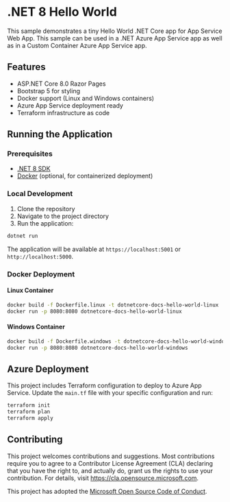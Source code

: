 # .NET 8 Hello World

This sample demonstrates a tiny Hello World .NET Core app for App Service Web App. This sample can be used in a .NET Azure App Service app as well as in a Custom Container Azure App Service app.

## Features

- ASP.NET Core 8.0 Razor Pages
- Bootstrap 5 for styling
- Docker support (Linux and Windows containers)
- Azure App Service deployment ready
- Terraform infrastructure as code

## Running the Application

### Prerequisites

- [.NET 8 SDK](https://dotnet.microsoft.com/download/dotnet/8.0)
- [Docker](https://www.docker.com/products/docker-desktop) (optional, for containerized deployment)

### Local Development

1. Clone the repository
2. Navigate to the project directory
3. Run the application:

```bash
dotnet run
```

The application will be available at `https://localhost:5001` or `http://localhost:5000`.

### Docker Deployment

#### Linux Container

```bash
docker build -f Dockerfile.linux -t dotnetcore-docs-hello-world-linux .
docker run -p 8080:8080 dotnetcore-docs-hello-world-linux
```

#### Windows Container

```bash
docker build -f Dockerfile.windows -t dotnetcore-docs-hello-world-windows .
docker run -p 8080:8080 dotnetcore-docs-hello-world-windows
```

## Azure Deployment

This project includes Terraform configuration to deploy to Azure App Service. Update the `main.tf` file with your specific configuration and run:

```bash
terraform init
terraform plan
terraform apply
```

## Contributing

This project welcomes contributions and suggestions. Most contributions require you to agree to a Contributor License Agreement (CLA) declaring that you have the right to, and actually do, grant us the rights to use your contribution. For details, visit https://cla.opensource.microsoft.com.

This project has adopted the [Microsoft Open Source Code of Conduct](https://opensource.microsoft.com/codeofconduct/). 